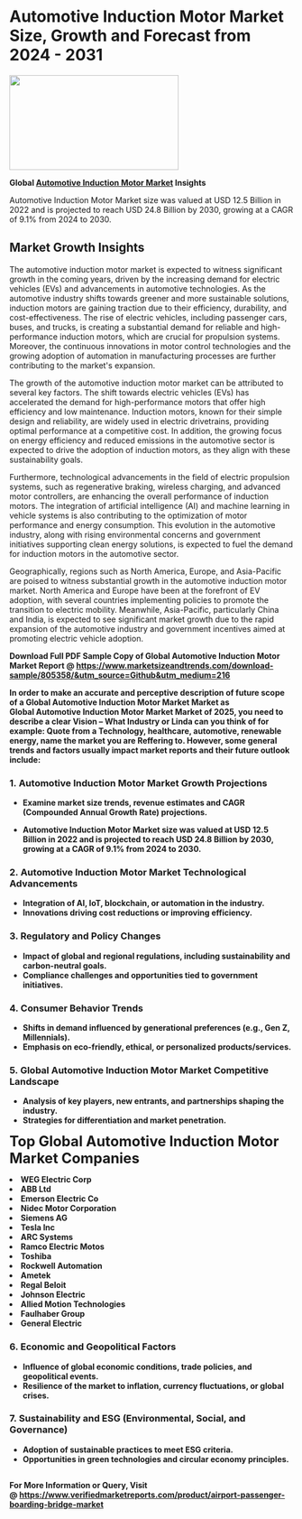 <H1>Automotive Induction Motor Market Size, Growth and Forecast from 2024 - 2031</H1><img class="aligncenter size-medium wp-image-584254" src="https://thirdeyenews.in/wp-content/uploads/2024/09/Global-Market-Research-300x168.jpeg" alt="" width="300" height="168" /><p><strong>Global&nbsp;<a href="https://www.marketsizeandtrends.com/download-sample/805358/&amp;utm_source=Github&utm_medium=216">Automotive Induction Motor Market</a> Insights</strong></p><p>Automotive Induction Motor Market size was valued at USD 12.5 Billion in 2022 and is projected to reach USD 24.8 Billion by 2030, growing at a CAGR of 9.1% from 2024 to 2030.</p><p><h2>Market Growth Insights</h2> <p>The automotive induction motor market is expected to witness significant growth in the coming years, driven by the increasing demand for electric vehicles (EVs) and advancements in automotive technologies. As the automotive industry shifts towards greener and more sustainable solutions, induction motors are gaining traction due to their efficiency, durability, and cost-effectiveness. The rise of electric vehicles, including passenger cars, buses, and trucks, is creating a substantial demand for reliable and high-performance induction motors, which are crucial for propulsion systems. Moreover, the continuous innovations in motor control technologies and the growing adoption of automation in manufacturing processes are further contributing to the market's expansion.</p> <p><strong></strong></p> <p>The growth of the automotive induction motor market can be attributed to several key factors. The shift towards electric vehicles (EVs) has accelerated the demand for high-performance motors that offer high efficiency and low maintenance. Induction motors, known for their simple design and reliability, are widely used in electric drivetrains, providing optimal performance at a competitive cost. In addition, the growing focus on energy efficiency and reduced emissions in the automotive sector is expected to drive the adoption of induction motors, as they align with these sustainability goals.</p> <p>Furthermore, technological advancements in the field of electric propulsion systems, such as regenerative braking, wireless charging, and advanced motor controllers, are enhancing the overall performance of induction motors. The integration of artificial intelligence (AI) and machine learning in vehicle systems is also contributing to the optimization of motor performance and energy consumption. This evolution in the automotive industry, along with rising environmental concerns and government initiatives supporting clean energy solutions, is expected to fuel the demand for induction motors in the automotive sector.</p> <p>Geographically, regions such as North America, Europe, and Asia-Pacific are poised to witness substantial growth in the automotive induction motor market. North America and Europe have been at the forefront of EV adoption, with several countries implementing policies to promote the transition to electric mobility. Meanwhile, Asia-Pacific, particularly China and India, is expected to see significant market growth due to the rapid expansion of the automotive industry and government incentives aimed at promoting electric vehicle adoption.</p> <p><strong></p><p><span class=""><strong>Download Full PDF Sample Copy of Global Automotive Induction Motor Market Report</strong> @ <a href="https://www.marketsizeandtrends.com/download-sample/805358/&amp;utm_source=Github&utm_medium=216" target="_blank">https://www.marketsizeandtrends.com/download-sample/805358/&amp;utm_source=Github&utm_medium=216</a></span></p><p>In order to make an accurate and perceptive description of future scope of a Global&nbsp;Automotive Induction Motor Market Market as Global&nbsp;Automotive Induction Motor Market Market of 2025, you need to describe a clear Vision &ndash; What Industry or Linda can you think of for example: Quote from a Technology, healthcare, automotive, renewable energy, name the market you are Reffering to. However, some general trends and factors usually impact market reports and their future outlook include:</p><h3>1.&nbsp;<strong>Automotive Induction Motor Market Growth Projections</strong></h3><ul><li>Examine market size trends, revenue estimates and CAGR (Compounded Annual Growth Rate) projections.</li><li><p>Automotive Induction Motor Market size was valued at USD 12.5 Billion in 2022 and is projected to reach USD 24.8 Billion by 2030, growing at a CAGR of 9.1% from 2024 to 2030.</p></li></ul><h3>2.&nbsp;<strong>Automotive Induction Motor Market Technological Advancements</strong></h3><ul><li>Integration of AI, IoT, blockchain, or automation in the industry.</li><li>Innovations driving cost reductions or improving efficiency.</li></ul><h3>3.&nbsp;<strong>Regulatory and Policy Changes</strong></h3><ul><li>Impact of global and regional regulations, including sustainability and carbon-neutral goals.</li><li>Compliance challenges and opportunities tied to government initiatives.</li></ul><h3>4.&nbsp;<strong>Consumer Behavior Trends</strong></h3><ul><li>Shifts in demand influenced by generational preferences (e.g., Gen Z, Millennials).</li><li>Emphasis on eco-friendly, ethical, or personalized products/services.</li></ul><h3>5.&nbsp;<strong>Global Automotive Induction Motor Market Competitive Landscape</strong></h3><ul><li>Analysis of key players, new entrants, and partnerships shaping the industry.</li><li>Strategies for differentiation and market penetration.</li></ul><p data-pm-slice="1 1 []"><span style="color: inherit; font-family: inherit; font-size: 25px;">Top Global Automotive Induction Motor Market Companies</span></p><div class="" data-test-id=""><p><li>WEG Electric Corp</li><li> ABB Ltd</li><li> Emerson Electric Co</li><li> Nidec Motor Corporation</li><li> Siemens AG</li><li> Tesla Inc</li><li> ARC Systems</li><li> Ramco Electric Motos</li><li> Toshiba</li><li> Rockwell Automation</li><li> Ametek</li><li> Regal Beloit</li><li> Johnson Electric</li><li> Allied Motion Technologies</li><li> Faulhaber Group</li><li> General Electric</li></p></div><h3>6.&nbsp;<strong>Economic and Geopolitical Factors</strong></h3><ul><li>Influence of global economic conditions, trade policies, and geopolitical events.</li><li>Resilience of the market to inflation, currency fluctuations, or global crises.</li></ul><h3>7.&nbsp;<strong>Sustainability and ESG (Environmental, Social, and Governance)</strong></h3><ul><li>Adoption of sustainable practices to meet ESG criteria.</li><li>Opportunities in green technologies and circular economy principles.</li></ul><h2><strong style="font-size: 14px;">For More Information or Query, Visit @&nbsp;</strong><a style="background-color: #ffffff; font-size: 14px;" href="https://www.marketsizeandtrends.com/report/automotive-induction-motor-market/" target="_blank">https://www.verifiedmarketreports.com/product/airport-passenger-boarding-bridge-market</a></h2>
